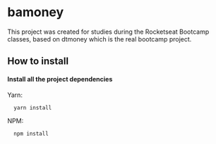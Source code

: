 # bamoney

This project was created for studies during the Rocketseat Bootcamp classes, based on dtmoney which is the real bootcamp project.
## How to install

#### Install all the project dependencies
Yarn:
```bash
  yarn install
```

NPM:
```bash
  npm install
```
